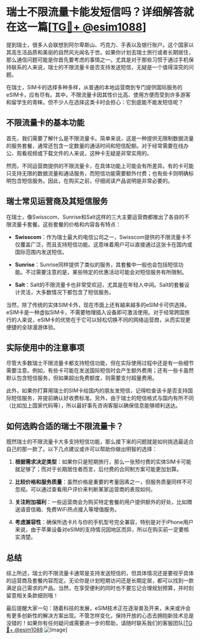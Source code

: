 # 瑞士不限流量卡能发短信吗？详细解答就在这一篇[[TG💪+ @esim1088](https://t.me/s/esim1088)]

提到瑞士，很多人会联想到阿尔卑斯山、巧克力、手表以及银行账户。这个国家以其高生活品质和美丽的自然风光闻名于世。如果你计划去瑞士旅行或者长期居住，那么通信问题可能是你首先要考虑的事情之一。尤其是对于那些习惯于通过手机保持联系的人来说，瑞士的不限流量卡是否支持发送短信，无疑是一个值得深究的问题。

在瑞士，SIM卡的选择多种多样，从普通的本地运营商到专门提供国际服务的eSIM卡，应有尽有。其中，不限流量卡因其性价比高、使用方便而受到许多游客和留学生的青睐。但不少人在选择这类卡时会担心：它到底能不能发短信呢？

## 不限流量卡的基本功能

首先，我们需要了解什么是不限流量卡。简单来说，这是一种提供无限制数据流量的服务套餐，通常还包含一定数量的通话时间和短信配额。对于经常需要在线办公、观看视频或下载文件的人来说，这种卡无疑是非常实用的。

然而，不同运营商提供的不限流量卡，在具体功能上可能会有所差异。有的卡可能只支持无限的数据流量和通话服务，而短信功能需要额外付费；也有些卡则明确标明包含短信服务。因此，在购买之前，仔细阅读产品说明是非常必要的。

## 瑞士常见运营商及其短信服务

在瑞士，像Swisscom、Sunrise和Salt这样的三大主要运营商都推出了各自的不限流量卡套餐。这些套餐的价格和内容各有特点：

- **Swisscom**：作为瑞士最大的电信公司之一，Swisscom提供的不限流量卡不仅覆盖广泛，而且支持短信功能。这意味着用户可以直接通过这张卡在国内或国际范围内发送短信。
  
- **Sunrise**：Sunrise同样提供了类似的服务，其套餐中一般也会包括短信功能。不过需要注意的是，某些特定的优惠活动可能会对短信服务有所限制。

- **Salt**：Salt的不限流量卡也非常受欢迎，尤其是在年轻人中间。Salt的套餐设计灵活，大多数情况下都包含了短信服务。

当然，除了传统的实体SIM卡外，现在市面上还有越来越多的eSIM卡可供选择。eSIM卡是一种虚拟SIM卡，不需要物理插入设备即可激活使用。对于经常跨国旅行的人来说，eSIM卡的优势在于它可以轻松切换不同的网络运营商，从而实现更便捷的全球漫游体验。

## 实际使用中的注意事项

尽管大多数瑞士不限流量卡都支持短信功能，但在实际使用过程中还是有一些细节需要注意。例如，有些卡可能在发送国际短信时会产生额外费用；还有一些卡虽然默认包含短信服务，但如果超出免费额度，则需要支付超量费用。

此外，如果你打算用瑞士的SIM卡给国内的朋友发短信，记得检查该卡是否支持国际短信服务，并提前确认好收费标准。另外，由于瑞士的短信格式与国内有所不同（比如加上国家代码等），所以最好事先咨询客服以确保信息能够顺利送达。

## 如何选购合适的瑞士不限流量卡？

既然瑞士的不限流量卡大多支持短信功能，那么接下来的问题就是如何挑选最适合自己的那一款了。以下几点建议或许可以帮助你做出明智的选择：

1. **根据需求决定类型**：如果你只是短期旅行，那么一张预付费的实体SIM卡可能就足够了；而对于长期居住者而言，后付费的合同制方案可能更加划算。
   
2. **比较价格和服务质量**：虽然价格是重要的考量因素之一，但服务质量同样不可忽视。可以通过查看用户评价来判断某家运营商的表现如何。

3. **关注附加福利**：一些运营商会为购买特定套餐的用户提供额外的好处，比如赠送语音信箱、免费WiFi热点接入等增值服务。

4. **考虑兼容性**：确保所选卡片与你的手机型号完全兼容，特别是对于iPhone用户来说，由于苹果设备对eSIM的支持情况因地区而异，所以在购买前一定要核实清楚。

## 总结

综上所述，瑞士的不限流量卡通常是支持发送短信的，但具体情况还是要视乎具体的运营商及套餐内容而定。无论你是计划短期访问还是长期定居，都可以找到一款满足自己需求的产品。当然，在享受便利的同时也不要忘记合理规划预算，并时刻留意相关条款细则哦！

最后提醒大家一句：随着科技的发展，eSIM技术正在逐渐普及开来，未来或许会有更多创新性的解决方案出现。不管怎样变化，保持开放的心态去拥抱新技术总是没错的！如果你有任何疑问或需要进一步的帮助，请随时联系我们的客服团队[[TG💪+ @esim1088](https://t.me/s/esim1088) ![Image](https://i.postimg.cc/4NQfJmqS/Snipaste-2025-05-13-00-14-12.png)]